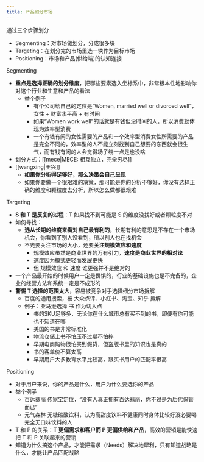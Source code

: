 ```yaml
---
title: 产品细分市场
---
```

通过三个步骤划分

- Segmenting：对市场做划分，分成很多块
- Targeting：在划分完的市场里选一块作为目标市场
- Positioning：市场和产品(供给端)的认知连接

Segmenting

- **重点是选择正确的划分维度**，把哪些要素选入坐标系中，非常根本性地影响你对这个行业和生意和产品的看法
    - 举个例子
        - 有个公司给自己的定位是“Women, married well or divorced well”，女性 + 财富水平高 + 有时间
        - 如果“Women work well”的话就是有钱但没时间的人，所以消费就体现为效率型消费
        - 一个有钱有闲的女性需要的产品和一个效率型消费女性所需要的产品是完全不同的，效率型的人不能立刻找到自己想要的东西就会很生气，而有钱有闲的人会觉得场子绕一点是也没啥
- 划分方式：[[mece|MECE: 相互独立，完全穷尽]]
- [[wangxing|王兴]]
    - **如果你分析得足够好，那么决策会自己呈现**
    - 如果你要做一个很艰难的决策，那可能是你的分析不够好，你没有选择正确的维度和颗粒度去分析，所以怎么做都很艰难

Targeting

- **S 和 T 是反复的过程**：T 如果找不到可能是 S 的维度没找好或者颗粒度不对
- 如何寻找：
    - **选从长期的维度来看对自己最有利的**，长期有利的意思是不存在一个市场机会，你看到了别人没看到，所以别人也在找机会
    - 不光要关注市场的大小，还要**关注规模效应和速度**
        - 规模效应虽然是商业世界的万有引力，**速度是商业世界的相对论**
        - 速度因为模式更轻而发展更快
        - 但 规模效应 和 速度 谁更强并不是绝对的
- 一个产品最开始的时候用户一定是畏惧的，行业的基础设施也是不完备的，企业的经营方法和系统一定是不成形的
- **警惕 T 选择的范围太大**，容易被竞争对手选择细分市场拆解
    - 百度的通用搜索，被 大众点评、小红书、淘宝、知乎 拆解
    - 例子：亚马逊选择 书 作为切入点
        - 书的SKU足够多，无论你在什么城市总有买不到的书，即便有你可能也不知道在哪
        - 美国的书是非常标准化
        - 物流仓储上书不怕压不过期不怕摔
        - 早期电商购物很怕买到假货，但盗版书里的知识也是真的
        - 书的客单价不算太高
        - 早期用户大多教育水平比较高，跟买书用户的匹配率很高

Positioning

- 对于用户来说，你的产品是什么，用户为什么要选你的产品
- 举个例子
    - 百达翡丽 传家宝定位，“没有人真正拥有百达翡丽，你不过是为后代保管而已”
    - 元气森林 无糖碳酸饮料，认为高甜度饮料不健康同时身体比较好没必要喝完全无口味饮料的人
- T 和 P 的关系：**T 更偏需求和客户而 P 更偏供给和产品**，高效的营销是能快速把 T 和 P 关联起来的营销
- 知道为什么搞这个产品，才能把需求（Needs）解决地犀利，只有知道战略是什么，才能让产品匹配战略
